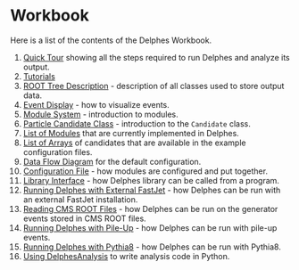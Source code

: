 # Workbook

Here is a list of the contents of the Delphes Workbook.

1. [Quick Tour](/workbook/quick-tour) showing all the steps required to run Delphes and analyze its output.
1. [Tutorials](/tutorials)
1. [ROOT Tree Description](/workbook/root-tree-description) - description of all classes used to store output data.
1. [Event Display](/workbook/event-display) - how to visualize events.
1. [Module System](/workbook/module-system) - introduction to modules.
1. [Particle Candidate Class](/workbook/candidate) - introduction to the `Candidate` class.
1. [List of Modules](/workbook/modules) that are currently implemented in Delphes.
1. [List of Arrays](/workbook/arrays) of candidates that are available in the example configuration files.
1. [Data Flow Diagram](/workbook/data-flow-diagram) for the default configuration.
1. [Configuration File](/workbook/config-file) - how modules are configured and put together.
1. [Library Interface](/workbook/library-interface) - how Delphes library can be called from a program.
1. [Running Delphes with External FastJet](/workbook/external-fastjet) - how Delphes can be run with an external FastJet installation.
1. [Reading CMS ROOT Files](/workbook/reading-cms-files) - how Delphes can be run on the generator events stored in CMS ROOT files.
1. [Running Delphes with Pile-Up](/workbook/pile-up) - how Delphes can be run with pile-up events.
1. [Running Delphes with Pythia8](/workbook/pythia8) - how Delphes can be run with Pythia8.
1. [Using DelphesAnalysis](/workbook/delphes-analysis) to write analysis code in Python.
